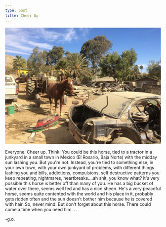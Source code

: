 ```yaml
---
type: post
title: Cheer Up
---
```

![Horse](/images/horseyard.jpg)

Everyone: Cheer up. Think: You could be this horse, tied to a tractor in a junkyard in a small town in Mexico (El Rosario, Baja Norte) with the midday sun lashing you. 
But you're not. Instead, you're tied to something else, in your own town, with your own junkyard of problems, with different things lashing you and bills, addictions, compulsions, self destructive patterns you keep repeating, nightmares, heartbreaks....ah shit, you know what? 
it's very possible this horse is better off than many of you. He has a big bucket of water over there, seems well fed and has a nice sheen. He's a very peaceful horse, seems quite contented with the world and his place in it, probably gets ridden often and the sun doesn't bother him because he is covered with hair. 
So, never mind. But don't forget about this horse. There could come a time when you need him. . .

-g.o.
